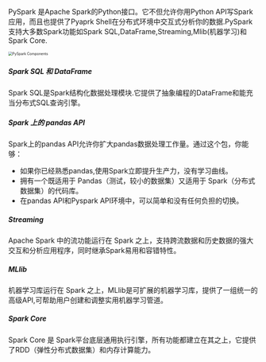 



[原文链接]: http://spark.apache.org/docs/latest/api/python/#	"原文链接"

PySpark 是Apache Spark的Python接口。它不但允许你用Python API写Spark应用，而且也提供了Pyaprk Shell在分布式环境中交互式分析你的数据.PySpark支持大多数Spark功能如Spark SQL,DataFrame,Streaming,Mlib(机器学习)和Spark Core.

<img src="http://spark.apache.org/docs/latest/api/python/_images/pyspark-components.png" alt="PySpark Components" style="zoom: 50%;" />

##### Spark SQL 和 DataFrame

Spark SQL是Spark结构化数据处理模块.它提供了抽象编程的DataFrame和能充当分布式SQL查询引擎。

##### Spark 上的 pandas API 

Spark上的pandas API允许你扩大pandas数据处理工作量。通过这个包，你能够：

- 如果你已经熟悉pandas,使用Spark立即提升生产力，没有学习曲线。
- 拥有一个既适用于 Pandas（测试，较小的数据集）又适用于 Spark（分布式数据集）的代码库。
- 在pandas API和Pyspark API环境中，可以简单和没有任何负担的切换。

##### Streaming

Apache Spark 中的流功能运行在 Spark 之上，支持跨流数据和历史数据的强大交互和分析应用程序，同时继承Spark易用和容错特性。

##### MLlib

机器学习库运行在 Spark 之上，MLlib是可扩展的机器学习库，提供了一组统一的高级API,可帮助用户创建和调整实用机器学习管道。

##### Spark Core

Spark Core 是 Spark平台底层通用执行引擎，所有功能都建立在其之上，它提供了RDD（弹性分布式数据集）和内存计算能力。

